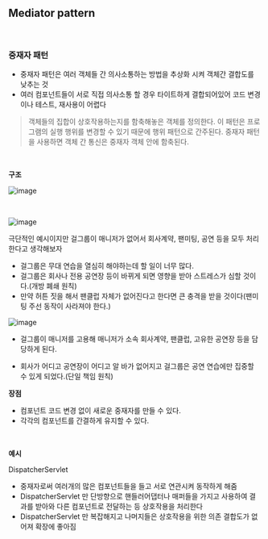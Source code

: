 ## Mediator pattern

<br>

### 중재자 패턴

- 중재자 패턴은 여러 객체들 간 의사소통하는 방법을 추상화 시켜 객체간 결합도를 낮추는 것
- 여러 컴포넌트들이 서로 직접 의사소통 할 경우 타이트하게 결합되어있어 코드 변경이나 테스트, 재사용이 어렵다

>객체들의 집합이 상호작용하는지를 함축해놓은 객체를 정의한다. 이 패턴은 프로그램의 실행 행위를 변경할 수 있기 때문에 행위 패턴으로 간주된다. 중재자 패턴을 사용하면 객체 간 통신은 중재자 객체 안에 함축된다.

<br>



**구조**

![image](https://user-images.githubusercontent.com/76927397/187914588-82a2b336-dd42-4b32-a227-80989755f44b.png)

<br>

![image](https://user-images.githubusercontent.com/76927397/188139930-d6d8eccc-2527-45d2-9778-358393bcea12.png)

극단적인 예시이지만 걸그룹이 매니저가 없어서 회사계약, 팬미팅, 공연 등을 모두 처리한다고 생각해보자

- 걸그룹은 무대 연습을 열심히 해야하는데 할 일이 너무 많다.
- 걸그룹은 회사나 전용 공연장 등이 바뀌게 되면 영향을 받아 스트레스가 심할 것이다.(개방 폐쇄 원칙)
- 만약 허튼 짓을 해서 팬클럽 자체가 없어진다고 한다면 큰 충격을 받을 것이다(팬미팅 주선 동작이 사라져야 한다.)


![image](https://user-images.githubusercontent.com/76927397/188139780-1427cf06-69dc-4e66-9b01-d89711865d83.png)

- 걸그룹이 매니저를 고용해 매니저가 소속 회사계약, 팬클럽, 고유한 공연장 등을 담당하게 된다.

- 회사가 어디고 공연장이 어디고 알 바가 없어지고 걸그룹은 공연 연습에만 집중할 수 있게 되었다.(단일 책임 원칙)



**장점**

- 컴포넌트 코드 변경 없이 새로운 중재자를 만들 수 있다.
- 각각의 컴포넌트를 간결하게 유지할 수 있다.


<br>

**예시**

DispatcherServlet

- 중재자로써 여러개의 많은 컴포넌트들을 들고 서로 연관시켜 동작하게 해줌
- DispatcherServlet 만 단방향으로 핸들러어댑터나 매퍼들을 가지고 사용하여 결과를 받아와 다른 컴포넌트로  전달하는 등 상호작용을 처리한다
- DispatcherServlet 만 복잡해지고 나머지들은 상호작용을 위한 의존 결합도가 없어져 확장에 좋아짐 
